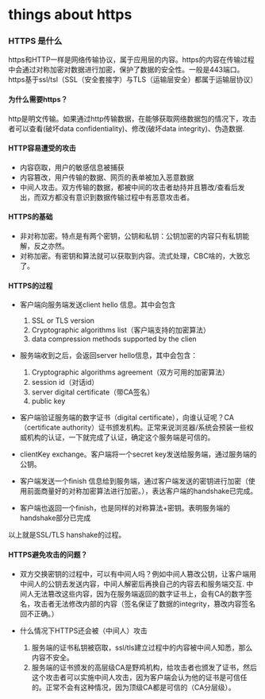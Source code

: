 # things about https

### HTTPS 是什么
https和HTTP一样是网络传输协议，属于应用层的内容。https的内容在传输过程中会通过对称加密对数据进行加密，保护了数据的安全性。一般是443端口。
https基于ssl/tsl（SSL（安全套接字）与TLS（运输层安全）都属于运输层协议）

#### 为什么需要https？
http是明文传输。如果通过http传输数据，在能够获取网络数据包的情况下，攻击者可以查看(破坏data confidentiality)、修改(破坏data integrity)、伪造数据.

#### HTTP容易遭受的攻击
- 内容窃取，用户的敏感信息被捕获
- 内容篡改，用户传输的数据、网页的表单被加入恶意数据
- 中间人攻击。双方传输的数据，都被中间的攻击者劫持并且篡改/查看后发出，而双方都没有意识到数据传输过程中有恶意攻击者。

#### HTTPS的基础
- 非对称加密。特点是有两个密钥，公钥和私钥：公钥加密的内容只有私钥能解，反之亦然。
- 对称加密。有密钥和算法就可以获取到内容。流式处理，CBC啥的，大致忘了。

#### HTTPS的过程
- 客户端向服务端发送client hello 信息。其中会包含
	1. SSL or TLS version
	2. Cryptographic algorithms list（客户端支持的加密算法）
	3. data compression methods supported by the clien
- 服务端收到之后，会返回server hello信息，其中会包含：
	1. Cryptographic algorithms agreement（双方可用的加密算法）
	2. session id（对话id）
	3. server digital certificate（带CA签名）
	4. public key
- 客户端验证服务端的数字证书（digital certificate），向谁认证呢？CA（certificate authority）证书颁发机构。正常来说浏览器/系统会预装一些权威机构的认证，一下就完成了认证，确定这个服务端是可信的。

- clientKey exchange。客户端将一个secret key发送给服务端，通过服务端的公钥。
- 客户端发送一个finish 信息给到服务端，通过客户端发送的密钥进行加密（使用前面商量好的对称加密算法进行加密。），表达客户端的handshake已完成。
- 客户端也返回一个finish，也是同样的对称算法+密钥。表明服务端的handshake部分已完成

以上就是SSL/TLS hanshake的过程。

#### HTTPS避免攻击的问题？
- 双方交换密钥的过程中，可以有中间人吗？例如中间人篡改公钥，让客户端用中间人的公钥去发送内容，中间人解密后再换自己的内容去和服务端交互.
中间人无法篡改这些内容，因为在服务端返回的数字证书上，会有CA的数字签名，攻击者无法修改内部的内容（签名保证了数据的integrity，篡改内容签名回不正确。）

- 什么情况下HTTPS还会被（中间人）攻击
	1. 服务端的证书私钥被窃取，ssl/tls建立过程中的内容被中间人知悉，那么内容不安全。
	2. 服务端的证书颁发的高层级CA是野鸡机构，给攻击者也颁发了证书，然后这个攻击者可以实施中间人攻击，因为客户端会认为他的证书是可信任的。正常不会有这种情况，因为顶级CA都是可信的（CA分层级）。
